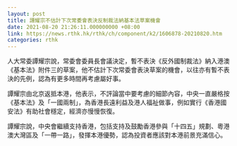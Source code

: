 ```yaml
---
layout: post
title: 譚耀宗不估計下次常委會表決反制裁法納基本法草案機會
date: 2021-08-20 21:26:11.000000000 +08:00
link: https://news.rthk.hk/rthk/ch/component/k2/1606878-20210820.htm
categories: rthk
---
```


人大常委譚耀宗說，常委會委員長會議決定，暫不表決《反外國制裁法》納入港澳《基本法》附件三的草案，他不估計下次常委會表決草案的機會，以往亦有暫不表決的先例，認為有更多時間再考慮屬好事。

譚耀宗由北京返抵本港，他表示，不評論當中要考慮的細節內容，中央一直嚴格按《基本法》及「一國兩制」，為香港長遠利益及港人福祉做事，例如實行《香港國安法》有助社會穩定，經濟亦慢慢恢復。

譚耀宗說，中央會繼續支持香港，包括支持及鼓勵香港參與「十四五」規劃、粵港澳大灣區及「一帶一路」，發揮本港優勢，認為投資者應該對本港前景充滿信心。
